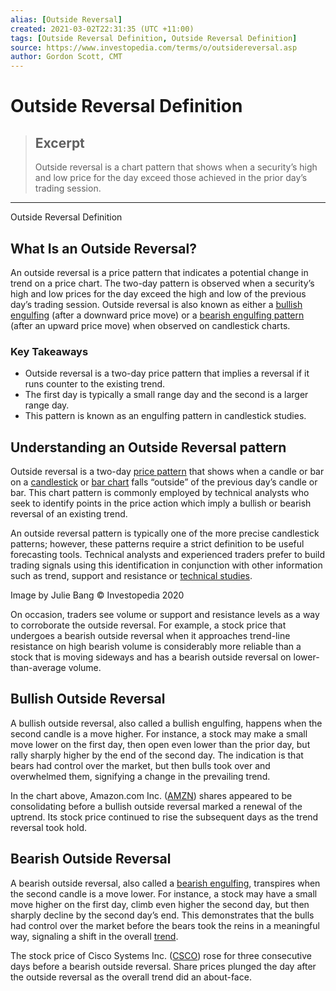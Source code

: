 ```yaml
---
alias: [Outside Reversal]
created: 2021-03-02T22:31:35 (UTC +11:00)
tags: [Outside Reversal Definition, Outside Reversal Definition]
source: https://www.investopedia.com/terms/o/outsidereversal.asp
author: Gordon Scott, CMT
---
```


# Outside Reversal Definition

> ## Excerpt
> Outside reversal is a chart pattern that shows when a security’s high and low price for the day exceed those achieved in the prior day’s trading session.

---

Outside Reversal Definition
## What Is an Outside Reversal?

An outside reversal is a price pattern that indicates a potential change in trend on a price chart. The two-day pattern is observed when a security’s high and low prices for the day exceed the high and low of the previous day’s trading session. Outside reversal is also known as either a [bullish engulfing](https://www.investopedia.com/terms/b/bullishengulfingpattern.asp) (after a downward price move) or a [bearish engulfing pattern](https://www.investopedia.com/terms/b/bearishengulfingp.asp) (after an upward price move) when observed on candlestick charts.

### Key Takeaways

-   Outside reversal is a two-day price pattern that implies a reversal if it runs counter to the existing trend.
-   The first day is typically a small range day and the second is a larger range day.
-   This pattern is known as an engulfing pattern in candlestick studies.

## Understanding an Outside Reversal pattern

Outside reversal is a two-day [price pattern](https://www.investopedia.com/terms/p/pattern.asp) that shows when a candle or bar on a [candlestick](https://www.investopedia.com/terms/c/candlestick.asp) or [bar chart](https://www.investopedia.com/terms/b/barchart.asp) falls “outside” of the previous day’s candle or bar. This chart pattern is commonly employed by technical analysts who seek to identify points in the price action which imply a bullish or bearish reversal of an existing trend.

An outside reversal pattern is typically one of the more precise candlestick patterns; however, these patterns require a strict definition to be useful forecasting tools. Technical analysts and experienced traders prefer to build trading signals using this identification in conjunction with other information such as trend, support and resistance or [technical studies](https://www.investopedia.com/articles/trading/11/indicators-and-strategies-explained.asp).

Image by Julie Bang © Investopedia 2020

On occasion, traders see volume or support and resistance levels as a way to corroborate the outside reversal. For example, a stock price that undergoes a bearish outside reversal when it approaches trend-line resistance on high bearish volume is considerably more reliable than a stock that is moving sideways and has a bearish outside reversal on lower-than-average volume.

## Bullish Outside Reversal

A bullish outside reversal, also called a bullish engulfing, happens when the second candle is a move higher. For instance, a stock may make a small move lower on the first day, then open even lower than the prior day, but rally sharply higher by the end of the second day. The indication is that bears had control over the market, but then bulls took over and overwhelmed them, signifying a change in the prevailing trend.

In the chart above, Amazon.com Inc. ([AMZN](https://www.investopedia.com/markets/quote?tvwidgetsymbol=amzn)) shares appeared to be consolidating before a bullish outside reversal marked a renewal of the uptrend. Its stock price continued to rise the subsequent days as the trend reversal took hold.

## Bearish Outside Reversal

A bearish outside reversal, also called a [bearish engulfing](https://www.investopedia.com/terms/b/bearishengulfingp.asp), transpires when the second candle is a move lower. For instance, a stock may have a small move higher on the first day, climb even higher the second day, but then sharply decline by the second day’s end. This demonstrates that the bulls had control over the market before the bears took the reins in a meaningful way, signaling a shift in the overall [trend](https://www.investopedia.com/terms/t/trend.asp).

The stock price of Cisco Systems Inc. ([CSCO](https://www.investopedia.com/markets/quote?tvwidgetsymbol=csco)) rose for three consecutive days before a bearish outside reversal. Share prices plunged the day after the outside reversal as the overall trend did an about-face.
